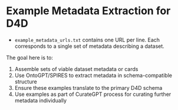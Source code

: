 # Example Metadata Extraction for D4D

* `example_metadata_urls.txt` contains one URL per line. Each corresponds to a single set of metadata describing a dataset.

The goal here is to: 
1. Assemble sets of viable dataset metadata or cards
2. Use OntoGPT/SPIRES to extract metadata in schema-compatible structure
3. Ensure these examples translate to the primary D4D schema
4. Use examples as part of CurateGPT process for curating further metadata individually
